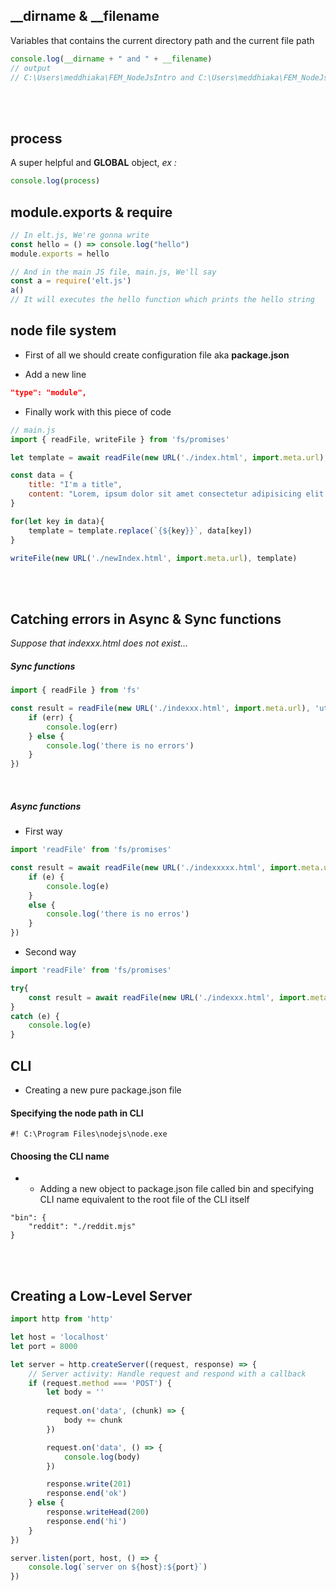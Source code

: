 ## __dirname & __filename

Variables that contains the current directory path and the current file path

```javascript
console.log(__dirname + " and " + __filename)
// output
// C:\Users\meddhiaka\FEM_NodeJsIntro and C:\Users\meddhiaka\FEM_NodeJsIntro\main.js
```
<br>
<br>

## process
A super helpful and **GLOBAL** object,
*ex :*
```javascript
console.log(process)
```

## module.exports & require
```javascript
// In elt.js, We're gonna write
const hello = () => console.log("hello")
module.exports = hello

// And in the main JS file, main.js, We'll say
const a = require('elt.js')
a()
// It will executes the hello function which prints the hello string 
```

## node file system

* First of all we should create configuration file aka **package.json**

* Add a new line

```json
"type": "module",
```

* Finally work with this piece of code

```javascript
// main.js
import { readFile, writeFile } from 'fs/promises'

let template = await readFile(new URL('./index.html', import.meta.url), 'utf-8')

const data = {
    title: "I'm a title",
    content: "Lorem, ipsum dolor sit amet consectetur adipisicing elit. Temporibus, animi!"
}

for(let key in data){
    template = template.replace(`{${key}}`, data[key])
}

writeFile(new URL('./newIndex.html', import.meta.url), template)
```

<br><br>

## Catching errors in Async & Sync functions

*Suppose that indexxx.html does not exist...*

##### Sync functions

```javascript
import { readFile } from 'fs'

const result = readFile(new URL('./indexxx.html', import.meta.url), 'utf-8', (err, data) => {
    if (err) {
        console.log(err)
    } else {
        console.log('there is no errors')
    }
})
```

<br>

##### Async functions

* First way

```javascript
import 'readFile' from 'fs/promises'

const result = await readFile(new URL('./indexxxxx.html', import.meta.url), 'utf-8').catch( e => {
    if (e) {
        console.log(e)
    }
    else {
        console.log('there is no erros')
    }
})
```

* Second way

```javascript
import 'readFile' from 'fs/promises'

try{
    const result = await readFile(new URL('./indexxx.html', import.meta.url), 'utf-8')
}
catch (e) {
    console.log(e)
}
```

## CLI 

* Creating a new pure package.json file

#### Specifying the node path in CLI

``#! C:\Program Files\nodejs\node.exe``

#### Choosing the CLI name

* * Adding a new object to package.json file called bin and specifying CLI name equivalent to the root file of the CLI itself
```
"bin": {
    "reddit": "./reddit.mjs"
} 
```

<br><br>

## Creating a Low-Level Server

```javascript
import http from 'http'

let host = 'localhost'
let port = 8000

let server = http.createServer((request, response) => {
    // Server activity: Handle request and respond with a callback
    if (request.method === 'POST') {
        let body = ''
        
        request.on('data', (chunk) => {
            body += chunk
        })

        request.on('data', () => {
            console.log(body)
        })

        response.write(201)
        response.end('ok')
    } else {
        response.writeHead(200)
        response.end('hi')
    }
})

server.listen(port, host, () => {
    console.log(`server on ${host}:${port}`)
})
```